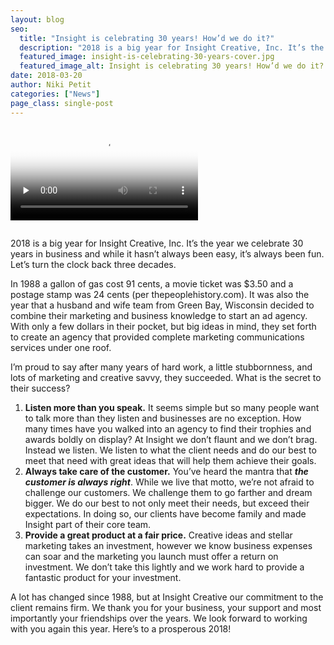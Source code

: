 ```yaml
---
layout: blog
seo:
  title: "Insight is celebrating 30 years! How’d we do it?"
  description: "2018 is a big year for Insight Creative, Inc. It’s the year we celebrate 30 years in business and while it hasn’t always been easy, it’s always been fun. Let’s turn the clock back three decades."
  featured_image: insight-is-celebrating-30-years-cover.jpg
  featured_image_alt: Insight is celebrating 30 years! How’d we do it?
date: 2018-03-20
author: Niki Petit
categories: ["News"]
page_class: single-post
---
```


<video controls preload="none" poster="insight-is-celebrating-30-years-video-cover.jpg" style="margin-bottom: 1em;">
  <source src="30-year-confetti-animation.mp4" type="video/mp4">
    Your browser does not support the video tag.
</video>

2018 is a big year for Insight Creative, Inc. It’s the year we celebrate 30 years in business and while it hasn’t always been easy, it’s always been fun. Let’s turn the clock back three decades.

In 1988 a gallon of gas cost 91 cents, a movie ticket was $3.50 and a postage stamp was 24 cents (per thepeoplehistory.com). It was also the year that a husband and wife team from Green Bay, Wisconsin decided to combine their marketing and business knowledge to start an ad agency. With only a few dollars in their pocket, but big ideas in mind, they set forth to create an agency that provided complete marketing communications services under one roof.

I’m proud to say after many years of hard work, a little stubbornness, and lots of marketing and creative savvy, they succeeded. What is the secret to their success?

1. **Listen more than you speak.** It seems simple but so many people want to talk more than they listen and businesses are no exception. How many times have you walked into an agency to find their trophies and awards boldly on display? At Insight we don’t flaunt and we don’t brag. Instead we listen. We listen to what the client needs and do our best to meet that need with great ideas that will help them achieve their goals.
2. **Always take care of the customer.** You’ve heard the mantra that **_the customer is always right_**. While we live that motto, we’re not afraid to challenge our customers. We challenge them to go farther and dream bigger. We do our best to not only meet their needs, but exceed their expectations. In doing so, our clients have become family and made Insight part of their core team.
3. **Provide a great product at a fair price.** Creative ideas and stellar marketing takes an investment, however we know business expenses can soar and the marketing you launch must offer a return on investment. We don’t take this lightly and we work hard to provide a fantastic product for your investment.

A lot has changed since 1988, but at Insight Creative our commitment to the client remains firm. We thank you for your business, your support and most importantly your friendships over the years. We look forward to working with you again this year. Here’s to a prosperous 2018!
